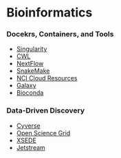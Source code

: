 # Bioinformatics

### Docekrs, Containers, and Tools
* [Singularity](https://singularity.lbl.gov/)
* [CWL]()
* [NextFlow]()
* [SnakeMake]()
* [NCI Cloud Resources]()
* [Galaxy]()
* [Bioconda](https://bioconda.github.io/)

### Data-Driven Discovery
* [Cyverse](http://www.cyverse.org/)
* [Open Science Grid](http://opensciencegrid.org/)
* [XSEDE](https://www.xsede.org/)
* [Jetstream](https://jetstream-cloud.org/)
